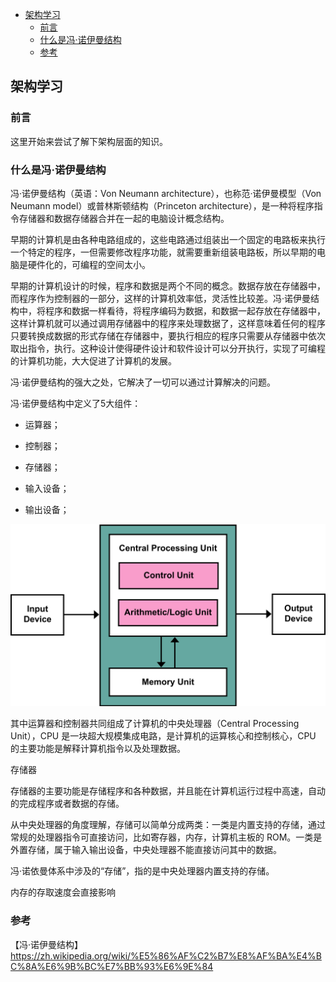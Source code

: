 <!-- START doctoc generated TOC please keep comment here to allow auto update -->
<!-- DON'T EDIT THIS SECTION, INSTEAD RE-RUN doctoc TO UPDATE -->

- [架构学习](#%E6%9E%B6%E6%9E%84%E5%AD%A6%E4%B9%A0)
  - [前言](#%E5%89%8D%E8%A8%80)
  - [什么是冯·诺伊曼结构](#%E4%BB%80%E4%B9%88%E6%98%AF%E5%86%AF%C2%B7%E8%AF%BA%E4%BC%8A%E6%9B%BC%E7%BB%93%E6%9E%84)
  - [参考](#%E5%8F%82%E8%80%83)

<!-- END doctoc generated TOC please keep comment here to allow auto update -->

## 架构学习

### 前言

这里开始来尝试了解下架构层面的知识。   

### 什么是冯·诺伊曼结构

冯·诺伊曼结构（英语：Von Neumann architecture），也称范·诺伊曼模型（Von Neumann model）或普林斯顿结构（Princeton architecture），是一种将程序指令存储器和数据存储器合并在一起的电脑设计概念结构。    

早期的计算机是由各种电路组成的，这些电路通过组装出一个固定的电路板来执行一个特定的程序，一但需要修改程序功能，就需要重新组装电路板，所以早期的电脑是硬件化的，可编程的空间太小。  

早期的计算机设计的时候，程序和数据是两个不同的概念。数据存放在存储器中，而程序作为控制器的一部分，这样的计算机效率低，灵活性比较差。冯·诺伊曼结构中，将程序和数据一样看待，将程序编码为数据，和数据一起存放在存储器中，这样计算机就可以通过调用存储器中的程序来处理数据了，这样意味着任何的程序只要转换成数据的形式存储在存储器中，要执行相应的程序只需要从存储器中依次取出指令，执行。这种设计使得硬件设计和软件设计可以分开执行，实现了可编程的计算机功能，大大促进了计算机的发展。       

冯·诺伊曼结构的强大之处，它解决了一切可以通过计算解决的问题。   

冯·诺伊曼结构中定义了5大组件：  

- 运算器；  

- 控制器；  

- 存储器；  

- 输入设备；  

- 输出设备；   

<img src="/img/architecture/Von_Neumann_Architecture.svg.png"  alt="architecture" />   

其中运算器和控制器共同组成了计算机的中央处理器（Central Processing Unit），CPU 是一块超大规模集成电路，是计算机的运算核心和控制核心，CPU 的主要功能是解释计算机指令以及处理数据。     

存储器

存储器的主要功能是存储程序和各种数据，并且能在计算机运行过程中高速，自动的完成程序或者数据的存储。   

从中央处理器的角度理解，存储可以简单分成两类：一类是内置支持的存储，通过常规的处理器指令可直接访问，比如寄存器，内存，计算机主板的 ROM。一类是外置存储，属于输入输出设备，中央处理器不能直接访问其中的数据。   

冯·诺依曼体系中涉及的“存储”，指的是中央处理器内置⽀持的存储。    

内存的存取速度会直接影响







### 参考

【冯·诺伊曼结构】https://zh.wikipedia.org/wiki/%E5%86%AF%C2%B7%E8%AF%BA%E4%BC%8A%E6%9B%BC%E7%BB%93%E6%9E%84   